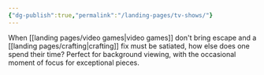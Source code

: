 ```yaml
---
{"dg-publish":true,"permalink":"/landing-pages/tv-shows/"}
---
```


When [[landing pages/video games\|video games]] don't bring escape and a [[landing pages/crafting\|crafting]] fix must be satiated, how else does one spend their time? Perfect for background viewing, with the occasional moment of focus for exceptional pieces. 